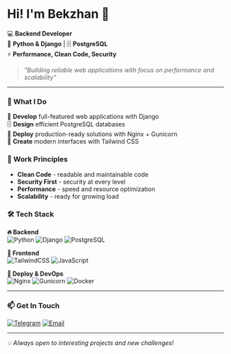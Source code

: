 # Hi! I'm Bekzhan 👋

💻 **Backend Developer**  
🐍 **Python & Django** | 🗄️ **PostgreSQL**  
⚡ **Performance, Clean Code, Security**

> *"Building reliable web applications with focus on performance and scalability"*

---

### 💼 What I Do

🔧 **Develop** full-featured web applications with Django  
🗄️ **Design** efficient PostgreSQL databases  
🚀 **Deploy** production-ready solutions with Nginx + Gunicorn  
🎨 **Create** modern interfaces with Tailwind CSS  

### 🎯 Work Principles

- **Clean Code** - readable and maintainable code
- **Security First** - security at every level  
- **Performance** - speed and resource optimization
- **Scalability** - ready for growing load

### 🛠️ Tech Stack

**🔥 Backend**  
![Python](https://img.shields.io/badge/Python-3776AB?style=flat&logo=python&logoColor=white)
![Django](https://img.shields.io/badge/Django_5.x-092E20?style=flat&logo=django&logoColor=white)
![PostgreSQL](https://img.shields.io/badge/PostgreSQL-316192?style=flat&logo=postgresql&logoColor=white)

**🎨 Frontend**  
![TailwindCSS](https://img.shields.io/badge/Tailwind_CSS-38B2AC?style=flat&logo=tailwind-css&logoColor=white)
![JavaScript](https://img.shields.io/badge/JavaScript-F7DF1E?style=flat&logo=javascript&logoColor=black)

**🚀 Deploy & DevOps**  
![Nginx](https://img.shields.io/badge/Nginx-009639?style=flat&logo=nginx&logoColor=white)
![Gunicorn](https://img.shields.io/badge/Gunicorn-499848?style=flat&logo=gunicorn&logoColor=white)
![Docker](https://img.shields.io/badge/Docker-2496ED?style=flat&logo=docker&logoColor=white)

---

### 📫 Get In Touch

[![Telegram](https://img.shields.io/badge/Telegram-2CA5E0?style=flat&logo=telegram&logoColor=white)](https://t.me/naosat21)
[![Email](https://img.shields.io/badge/Email-D14836?style=flat&logo=gmail&logoColor=white)](mailto:your-email)

---

*💡 Always open to interesting projects and new challenges!*

